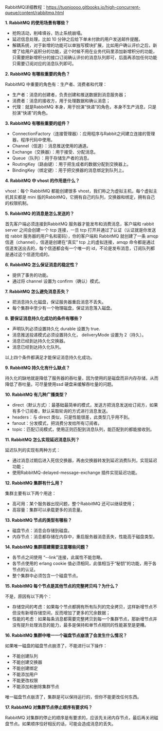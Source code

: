RabbitMQ详细教程：https://tuonioooo.gitbooks.io/high-concurrent-queue/content/rabbitmq.html

**1. RabbitMQ 的使用场景有哪些？**

* 抢购活动，削峰填谷，防止系统崩塌。
* 延迟信息处理，比如
  10 分钟之后给下单未付款的用户发送邮件提醒。
* 解耦系统，对于新增的功能可以单独写模块扩展，比如用户确认评价之后，新增了给用户返积分的功能，这个时候不用在业务代码里添加新增积分的功能，只需要把新增积分的接口订阅确认评价的消息队列即可，后面再添加任何功能只需要订阅对应的消息队列即可。

**2. RabbitMQ 有哪些重要的角色？**

RabbitMQ 中重要的角色有：生产者、消费者和代理：

* 生产者：消息的创建者，负责创建和推送数据到消息服务器；
* 消费者：消息的接收方，用于处理数据和确认消息；
* 代理：就是RabbitMQ 本身，用于扮演“快递”的角色，本身不生产消息，只是扮演“快递”的角色。

**3. RabbitMQ 有哪些重要的组件？**

* ConnectionFactory（连接管理器）：应用程序与Rabbit之间建立连接的管理器，程序代码中使用。
* Channel（信道）：消息推送使用的通道。
* Exchange（交换器）：用于接受、分配消息。
* Queue（队列）：用于存储生产者的消息。
* RoutingKey（路由键）：用于把生成者的数据分配到交换器上。
* BindingKey（绑定键）：用于把交换器的消息绑定到队列上。

**4. RabbitMQ 中 vhost 的作用是什么？**

vhost：每个 RabbitMQ 都能创建很多 vhost，我们称之为虚拟主机，每个虚拟主机其实都是 mini 版的RabbitMQ，它拥有自己的队列，交换器和绑定，拥有自己的权限机制。

**5. RabbitMQ 的消息是怎么发送的？**

首先客户端必须连接到RabbitMQ 服务器才能发布和消费消息，客户端和 rabbit server 之间会创建一个 tcp 连接，一旦 tcp 打开并通过了认证（认证就是你发送给 rabbit 服务器的用户名和密码），你的客户端和 RabbitMQ 就创建了一条 amqp 信道（channel），信道是创建在“真实” tcp 上的虚拟连接，amqp 命令都是通过信道发送出去的，每个信道都会有一个唯一的 id，不论是发布消息，订阅队列都是通过这个信道完成的。

**6. RabbitMQ 怎么保证消息的稳定性？**

* 提供了事务的功能。
* 通过将
  channel 设置为 confirm（确认）模式。

**7. RabbitMQ 怎么避免消息丢失？**

* 把消息持久化磁盘，保证服务器重启消息不丢失。
* 每个集群中至少有一个物理磁盘，保证消息落入磁盘。

**8. 要保证消息持久化成功的条件有哪些？**

* 声明队列必须设置持久化
  durable 设置为 true.
* 消息推送投递模式必须设置持久化，
  deliveryMode 设置为 2（持久）。
* 消息已经到达持久化交换器。
* 消息已经到达持久化队列。

以上四个条件都满足才能保证消息持久化成功。

**9. RabbitMQ 持久化有什么缺点？**

持久化的缺地就是降低了服务器的吞吐量，因为使用的是磁盘而非内存存储，从而降低了吞吐量。可尽量使用ssd 硬盘来缓解吞吐量的问题。

**10. RabbitMQ 有几种广播类型？**

* direct（默认方式）：最基础最简单的模式，发送方把消息发送给订阅方，如果有多个订阅者，默认采取轮询的方式进行消息发送。
* headers：与 direct 类似，只是性能很差，此类型几乎用不到。
* fanout：分发模式，把消费分发给所有订阅者。
* topic：匹配订阅模式，使用正则匹配到消息队列，能匹配到的都能接收到。

**11. RabbitMQ 怎么实现延迟消息队列？**

延迟队列的实现有两种方式：

* 通过消息过期后进入死信交换器，再由交换器转发到延迟消费队列，实现延迟功能；
* 使用RabbitMQ-delayed-message-exchange 插件实现延迟功能。

**12. RabbitMQ 集群有什么用？**

集群主要有以下两个用途：

* 高可用：某个服务器出现问题，整个RabbitMQ 还可以继续使用；
* 高容量：集群可以承载更多的消息量。

**13. RabbitMQ 节点的类型有哪些？**

* 磁盘节点：消息会存储到磁盘。
* 内存节点：消息都存储在内存中，重启服务器消息丢失，性能高于磁盘类型。

**14. RabbitMQ 集群搭建需要注意哪些问题？**

* 各节点之间使用
  “--link”连接，此属性不能忽略。
* 各节点使用的
  erlang cookie 值必须相同，此值相当于“秘钥”的功能，用于各节点的认证。
* 整个集群中必须包含一个磁盘节点。

**15. RabbitMQ 每个节点是其他节点的完整拷贝吗？为什么？**

不是，原因有以下两个：

* 存储空间的考虑：如果每个节点都拥有所有队列的完全拷贝，这样新增节点不但没有新增存储空间，反而增加了更多的冗余数据；
* 性能的考虑：如果每条消息都需要完整拷贝到每一个集群节点，那新增节点并没有提升处理消息的能力，最多是保持和单节点相同的性能甚至是更糟。

**16. RabbitMQ 集群中唯一一个磁盘节点崩溃了会发生什么情况？**

如果唯一磁盘的磁盘节点崩溃了，不能进行以下操作：

* 不能创建队列
* 不能创建交换器
* 不能创建绑定
* 不能添加用户
* 不能更改权限
* 不能添加和删除集群节点

唯一磁盘节点崩溃了，集群是可以保持运行的，但你不能更改任何东西。

**17. RabbitMQ 对集群节点停止顺序有要求吗？**

RabbitMQ 对集群的停止的顺序是有要求的，应该先关闭内存节点，最后再关闭磁盘节点。如果顺序恰好相反的话，可能会造成消息的丢失。

